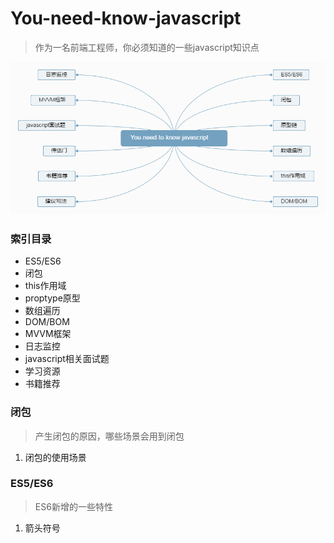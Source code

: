 # You-need-know-javascript

> 作为一名前端工程师，你必须知道的一些javascript知识点

![](images/You-need-to-know-javascript.png)

### 索引目录
- ES5/ES6
- 闭包
- this作用域
- proptype原型
- 数组遍历
- DOM/BOM
- MVVM框架
- 日志监控
- javascript相关面试题
- 学习资源
- 书籍推荐


### 闭包
> 产生闭包的原因，哪些场景会用到闭包

1. 闭包的使用场景


### ES5/ES6
> ES6新增的一些特性

1. 箭头符号


